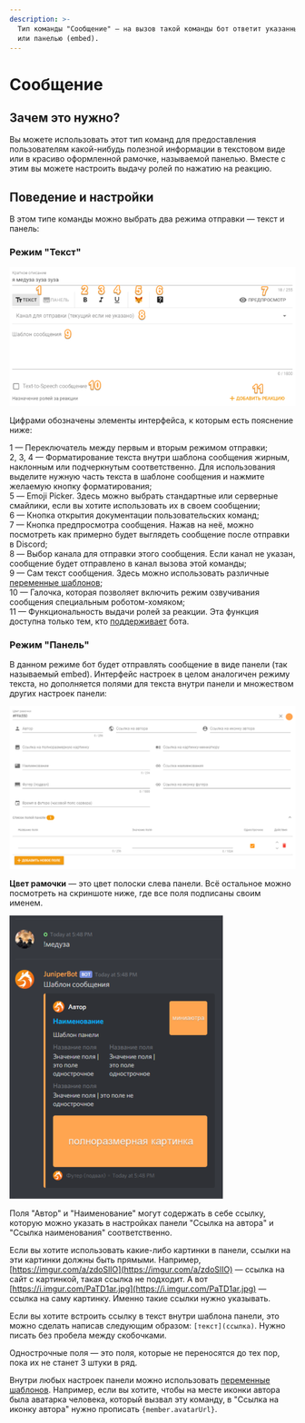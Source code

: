 ```yaml
---
description: >-
  Тип команды "Сообщение" — на вызов такой команды бот ответит указанным текстом
  или панелью (embed).
---
```


# Сообщение

## Зачем это нужно?

Вы можете использовать этот тип команд для предоставления пользователям какой-нибудь полезной информации в текстовом виде или в красиво оформленной рамочке, называемой панелью. Вместе с этим вы можете настроить выдачу ролей по нажатию на реакцию.

## Поведение и настройки

В этом типе команды можно выбрать два режима отправки — текст и панель:

### Режим "Текст"

![&#x418;&#x43D;&#x442;&#x435;&#x440;&#x444;&#x435;&#x439;&#x441; &#x43D;&#x430;&#x441;&#x442;&#x440;&#x43E;&#x435;&#x43A; &#x441; &#x43F;&#x440;&#x43E;&#x441;&#x442;&#x44B;&#x43C; &#x442;&#x435;&#x43A;&#x441;&#x442;&#x43E;&#x43C;](../../.gitbook/assets/oaoaommm-20-02-20-22-07-05.png)

Цифрами обозначены элементы интерфейса, к которым есть пояснение ниже:  
  
1 — Переключатель между первым и вторым режимом отправки;  
2, 3, 4 — Форматирование текста внутри шаблона сообщения жирным, наклонным или подчеркнутым соответственно. Для использования выделите нужную часть текста в шаблоне сообщения и нажмите желаемую кнопку форматирования;  
5 — Emoji Picker. Здесь можно выбрать стандартные или серверные смайлики, если вы хотите использовать их в своем сообщении;  
6 — Кнопка открытия документации пользовательских команд;  
7 — Кнопка предпросмотра сообщения. Нажав на неё, можно посмотреть как примерно будет выглядеть сообщение после отправки в Discord;  
8 — Выбор канала для отправки этого сообщения. Если канал не указан, сообщение будет отправлено в канал вызова этой команды;  
9 — Сам текст сообщения. Здесь можно использовать различные [переменные шаблонов](../../features/template-variables/);  
10 — Галочка, которая позволяет включить режим озвучивания сообщения специальным роботом-хомяком;  
11 — Функциональность выдачи ролей за реакции. Эта функция доступна только тем, кто [поддерживает](https://juniper.bot/donate) бота.

### Режим "Панель"

В данном режиме бот будет отправлять сообщение в виде панели \(так называемый embed\). Интерфейс настроек в целом аналогичен режиму текста, но дополняется полями для текста внутри панели и множеством других настроек панели:

![&#x420;&#x430;&#x437;&#x434;&#x435;&#x43B; &#x43D;&#x430;&#x441;&#x442;&#x440;&#x43E;&#x435;&#x43A; &#x43F;&#x430;&#x43D;&#x435;&#x43B;&#x438;](../../.gitbook/assets/image%20%2810%29.png)

**Цвет рамочки** — это цвет полоски слева панели. Всё остальное можно посмотреть на скриншоте ниже, где все поля подписаны своим именем.

![&#x41F;&#x43E;&#x43B;&#x44F; &#x43F;&#x430;&#x43D;&#x435;&#x43B;&#x438;](../../.gitbook/assets/image%20%2813%29.png)

Поля "Автор" и "Наименование" могут содержать в себе ссылку, которую можно указать в настройках панели "Ссылка на автора" и "Ссылка наименования" соответственно.  
  
Если вы хотите использовать какие-либо картинки в панели, ссылки на эти картинки должны быть прямыми. Например, [https://imgur.com/a/zdoSlIO](https://imgur.com/a/zdoSlIO) — ссылка на сайт с картинкой, такая ссылка не подходит. А вот [https://i.imgur.com/PaTD1ar.jpg](https://i.imgur.com/PaTD1ar.jpg) — ссылка на саму картинку. Именно такие ссылки нужно указывать.  
  
Если вы хотите встроить ссылку в текст внутри шаблона панели, это можно сделать написав следующим образом: `[текст](ссылка)`. Нужно писать без пробела между скобочками.  
  
Однострочные поля — это поля, которые не переносятся до тех пор, пока их не станет 3 штуки в ряд.  
  
Внутри любых настроек панели можно использовать [переменные шаблонов](../../features/template-variables/). Например, если вы хотите, чтобы на месте иконки автора была аватарка человека, который вызвал эту команду, в "Ссылка на иконку автора" нужно прописать `{member.avatarUrl}`.

